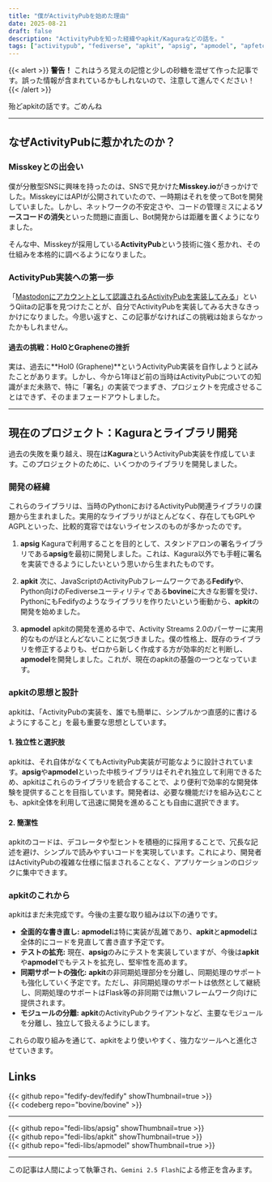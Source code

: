 ```yaml
---
title: "僕がActivityPubを始めた理由"
date: 2025-08-21
draft: false
description: "ActivityPubを知った経緯やapkit/Kaguraなどの話を。"
tags: ["activitypub", "fediverse", "apkit", "apsig", "apmodel", "apfetch"]
---
```


{{< alert >}}
**警告！** これはうろ覚えの記憶と少しの砂糖を混ぜて作った記事です。誤った情報が含まれているかもしれないので、注意して進んでください！
{{< /alert >}}

殆どapkitの話です。ごめんね

---

## なぜActivityPubに惹かれたのか？

### Misskeyとの出会い
僕が分散型SNSに興味を持ったのは、SNSで見かけた**Misskey.io**がきっかけでした。MisskeyにはAPIが公開されていたので、一時期はそれを使ってBotを開発していました。しかし、ネットワークの不安定さや、コードの管理ミスによる**ソースコードの消失**といった問題に直面し、Bot開発からは距離を置くようになりました。

そんな中、Misskeyが採用している**ActivityPub**という技術に強く惹かれ、その仕組みを本格的に調べるようになりました。

### ActivityPub実装への第一歩
「[Mastodonにアカウントとして認識されるActivityPubを実装してみる](https://qiita.com/wakin/items/94a0ff3f32f842b18a25)」というQiitaの記事を見つけたことが、自分でActivityPubを実装してみる大きなきっかけになりました。今思い返すと、この記事がなければこの挑戦は始まらなかったかもしれません。

#### 過去の挑戦：Hol0とGrapheneの挫折
実は、過去に**Hol0 (Graphene)**というActivityPub実装を自作しようと試みたことがあります。しかし、今から1年ほど前の当時はActivityPubについての知識がまだ未熟で、特に「署名」の実装でつまずき、プロジェクトを完成させることはできず、そのままフェードアウトしました。

---

## 現在のプロジェクト：Kaguraとライブラリ開発

過去の失敗を乗り越え、現在は**Kagura**というActivityPub実装を作成しています。このプロジェクトのために、いくつかのライブラリを開発しました。

### 開発の経緯
これらのライブラリは、当時のPythonにおけるActivityPub関連ライブラリの課題から生まれました。実用的なライブラリがほとんどなく、存在してもGPLやAGPLといった、比較的寛容ではないライセンスのものが多かったのです。

1.  **apsig**
    Kaguraで利用することを目的として、スタンドアロンの署名ライブラリである**apsig**を最初に開発しました。これは、Kagura以外でも手軽に署名を実装できるようにしたいという思いから生まれたものです。

2.  **apkit**
    次に、JavaScriptのActivityPubフレームワークである**Fedify**や、Python向けのFediverseユーティリティである**bovine**に大きな影響を受け、PythonにもFedifyのようなライブラリを作りたいという衝動から、**apkit**の開発を始めました。

3.  **apmodel**
    apkitの開発を進める中で、Activity Streams 2.0のパーサーに実用的なものがほとんどないことに気づきました。僕の性格上、既存のライブラリを修正するよりも、ゼロから新しく作成する方が効率的だと判断し、**apmodel**を開発しました。これが、現在のapkitの基盤の一つとなっています。

### apkitの思想と設計
apkitは、「ActivityPubの実装を、誰でも簡単に、シンプルかつ直感的に書けるようにすること」を最も重要な思想としています。

#### 1. 独立性と選択肢
apkitは、それ自体がなくてもActivityPub実装が可能なように設計されています。**apsig**や**apmodel**といった中核ライブラリはそれぞれ独立して利用できるため、apkitはこれらのライブラリを統合することで、より便利で効率的な開発体験を提供することを目指しています。開発者は、必要な機能だけを組み込むことも、apkit全体を利用して迅速に開発を進めることも自由に選択できます。

#### 2. 簡潔性
apkitのコードは、デコレータや型ヒントを積極的に採用することで、冗長な記述を避け、シンプルで読みやすいコードを実現しています。これにより、開発者はActivityPubの複雑な仕様に悩まされることなく、アプリケーションのロジックに集中できます。

### apkitのこれから
apkitはまだ未完成です。今後の主要な取り組みは以下の通りです。

* **全面的な書き直し:** **apmodel**は特に実装が乱雑であり、**apkit**と**apmodel**は全体的にコードを見直して書き直す予定です。
* **テストの拡充:** 現在、**apsig**のみにテストを実装していますが、今後は**apkit**や**apmodel**でもテストを拡充し、堅牢性を高めます。
* **同期サポートの強化:** **apkit**の非同期処理部分を分離し、同期処理のサポートも強化していく予定です。ただし、非同期処理のサポートは依然として継続し、同期処理のサポートはFlask等の非同期では無いフレームワーク向けに提供されます。
* **モジュールの分離:** **apkit**のActivityPubクライアントなど、主要なモジュールを分離し、独立して扱えるようにします。

これらの取り組みを通じて、apkitをより使いやすく、強力なツールへと進化させていきます。

## Links
{{< github repo="fedify-dev/fedify" showThumbnail=true >}}
<br>
{{< codeberg repo="bovine/bovine" >}}

---

{{< github repo="fedi-libs/apsig" showThumbnail=true >}}
<br>
{{< github repo="fedi-libs/apkit" showThumbnail=true >}}
<br>
{{< github repo="fedi-libs/apmodel" showThumbnail=true >}}

---

この記事は人間によって執筆され、`Gemini 2.5 Flash`による修正を含みます。